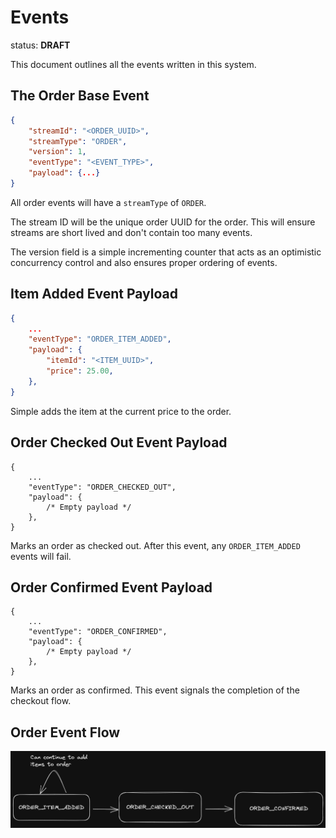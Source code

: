 # Events

status: **DRAFT**

This document outlines all the events written in this system.

## The Order Base Event

```json
{
    "streamId": "<ORDER_UUID>",
    "streamType": "ORDER",
    "version": 1,
    "eventType": "<EVENT_TYPE>",
    "payload": {...}
}
```

All order events will have a `streamType` of `ORDER`.

The stream ID will be the unique order UUID for the order.
This will ensure streams are short lived and don't contain too many events.

The version field is a simple incrementing counter that acts as an optimistic concurrency control and also ensures proper ordering of events.

## Item Added Event Payload

```json
{
    ...
    "eventType": "ORDER_ITEM_ADDED",
    "payload": {
        "itemId": "<ITEM_UUID>",
        "price": 25.00,
    },
}
```

Simple adds the item at the current price to the order.

## Order Checked Out Event Payload

```jsonc
{
    ...
    "eventType": "ORDER_CHECKED_OUT",
    "payload": {
        /* Empty payload */
    },
}
```

Marks an order as checked out.
After this event, any `ORDER_ITEM_ADDED` events will fail.

## Order Confirmed Event Payload

```jsonc
{
    ...
    "eventType": "ORDER_CONFIRMED",
    "payload": {
        /* Empty payload */
    },
}
```

Marks an order as confirmed.
This event signals the completion of the checkout flow.

## Order Event Flow

![Order Event Flow](./diagrams/order-event-flow.png)

